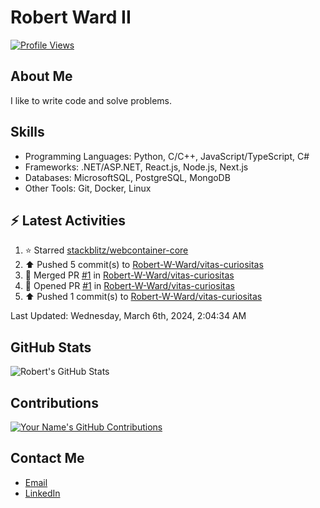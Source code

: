 
# Robert Ward II

[![Profile Views](https://komarev.com/ghpvc/?username=Robert-W-Ward)](https://github.com/Robert-W-Ward)

## About Me
I like to write code and solve problems.

## Skills
- Programming Languages: Python, C/C++, JavaScript/TypeScript, C#
- Frameworks: .NET/ASP.NET, React.js, Node.js, Next.js
- Databases: MicrosoftSQL, PostgreSQL, MongoDB
- Other Tools: Git, Docker, Linux

## :zap: Latest Activities
<!--RECENT_ACTIVITY:start-->
1. ⭐ Starred [stackblitz/webcontainer-core](https://github.com/stackblitz/webcontainer-core)
2. ⬆️ Pushed 5 commit(s) to [Robert-W-Ward/vitas-curiositas](https://github.com/Robert-W-Ward/vitas-curiositas)
3. 🎉 Merged PR [#1](https://github.com/Robert-W-Ward/vitas-curiositas/pull/1) in [Robert-W-Ward/vitas-curiositas](https://github.com/Robert-W-Ward/vitas-curiositas)
4. 💪 Opened PR [#1](https://github.com/Robert-W-Ward/vitas-curiositas/pull/1) in [Robert-W-Ward/vitas-curiositas](https://github.com/Robert-W-Ward/vitas-curiositas)
5. ⬆️ Pushed 1 commit(s) to [Robert-W-Ward/vitas-curiositas](https://github.com/Robert-W-Ward/vitas-curiositas)
<!--RECENT_ACTIVITY:end-->

<!--RECENT_ACTIVITY:last_update-->
Last Updated: Wednesday, March 6th, 2024, 2:04:34 AM
<!--RECENT_ACTIVITY:last_update_end-->

<!--END_SECTIN:activity-->
## GitHub Stats
![Robert's GitHub Stats](https://github-readme-stats.vercel.app/api?username=Robert-W-Ward&show_icons=true&theme=radical)

## Contributions
[![Your Name's GitHub Contributions](https://github-readme-streak-stats.herokuapp.com/?user=Robert-W-Ward&theme=radical)](https://github.com/your-username)

## Contact Me
- [Email](mailto:robertwesleyward2019@gmail.com)
- [LinkedIn](https://linkedin.com/in/https://www.linkedin.com/in/robert-ward-ii/)
